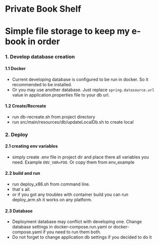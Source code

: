 # Private Book Shelf

# Simple file storage to keep my e-book in order

### 1. Develop database creation

#### 1.1 Docker

- Current developing database is configured to be run in docker. So it recommended to be installed.
- Or you may use another database. Just replace ```spring.datasource.url``` value in application.properties file to your
  db url.

#### 1.2 Create/Recreate

- run db-recreate.sh from project directory
- run src/main/resources/db/updateLocalDb.sh to create local

### 2. Deploy

#### 2.1 creating env variables

- simply create .env file in project dir and place there all variables you need. Example ```ENV_VAR=FOO```. Or copy them
  from env_example

#### 2.2 build and run

- run deploy_x86.sh from command line.
- that`s all.
- or if you got any troubles with container build you can run deploy_arm.sh it works on any platform.

#### 2.3 Database

- Deployment database may conflict with developing one. Change database settings in docker-compose.run.yaml or docker-compose.yaml if you need to run them both.
- Do not forget to change application db settings if you decided to do it  
